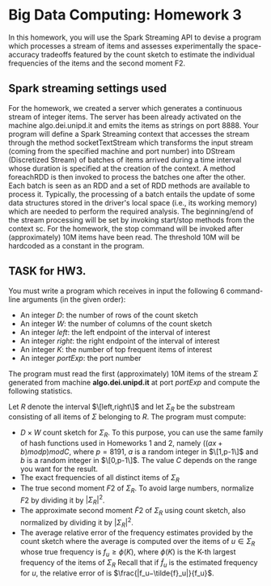 # Big Data Computing: Homework 3
In this homework, you will use the Spark Streaming API to devise a program which processes a stream of items and assesses experimentally the space-accuracy tradeoffs featured by the count sketch 
to estimate the individual frequencies of the items and the second moment F2.

## Spark streaming settings used
For the homework, we created a server which generates a continuous stream of integer items. The server has been already activated on the machine algo.dei.unipd.it and emits the items as strings on port 8888. 
Your program will define a Spark Streaming context that accesses the stream through the method socketTextStream which transforms the input stream (coming from the specified machine and port number) 
into DStream (Discretized Stream) of batches of items arrived during a time interval whose duration is specified at the creation of the context. 
A method foreachRDD is then invoked to process the batches one after the other. Each batch is seen as an RDD and a set of RDD methods are available to process it. 
Typically, the processing of a batch entails the update of some data structures stored in the driver's local space (i.e., its working memory) which are needed to perform the required analysis. 
The beginning/end of the stream processing will be set by invoking start/stop methods from the context sc. For the homework, the stop command will be invoked after (approximately) 10M items have been read. 
The threshold 10M will be hardcoded as a constant in the program.

## TASK for HW3.
You must write a program which receives in input the following 6 command-line arguments (in the given order):

+ An integer $D$: the number of rows of the count sketch
+ An integer $W$: the number of columns of the count sketch
+ An integer $left$: the left endpoint of the interval of interest
+ An integer $right$: the right endpoint of the interval of interest
+ An integer $K$: the number of top frequent items of interest
+ An integer $portExp$: the port number
  
The program must read the first (approximately) 10M items of the stream $\Sigma$ generated from machine **algo.dei.unipd.it** at port $portExp$ and compute the following statistics. 

Let $R$ denote the interval $\[left,right\]$ and let $\Sigma_R$ be the substream consisting of all items of $\Sigma$ belonging to $R$. The program must compute: 
+ $D \times W$ count sketch for $\Sigma_R$. To this purpose, you can use the same family of hash functions used in Homeworks 1 and 2, namely $((ax+b) mod p) mod C$, where $p=8191$, $a$ is a random integer in $\[1,p-1\]$ and $b$ is a random integer in $\[0,p-1\]$. 
The value $C$ depends on the range you want for the result.
+ The exact frequencies of all distinct items of $\Sigma_R$
+ The true second moment $F2$ of $\Sigma_R$. To avoid large numbers, normalize $F2$ by dividing it by $|\Sigma_R|^2$.
+ The approximate second moment $\tilde{F}2$ of $\Sigma_R$ using count sketch, also normalized by dividing it by $|\Sigma_R|^2$.
+ The average relative error of the frequency estimates provided by the count sketch where the average is computed over the items of $u \in \Sigma_R$ whose true frequency is $f_u \geq \phi(K)$, where $\phi(K)$ is the K-th
largest frequency of the items of $\Sigma_R$ Recall that if $\tilde{f}_u$ is the estimated frequency for $u$, the relative error of is $\frac{|f_u−\tilde{f}_u|}{f_u}$.

